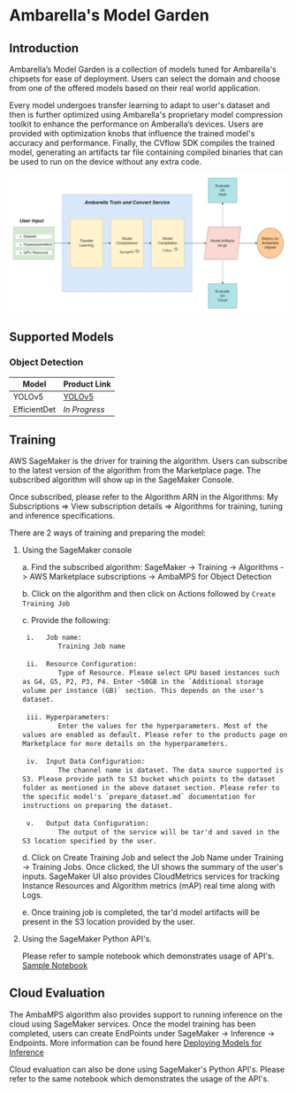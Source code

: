 # Ambarella's Model Garden  

## Introduction

Ambarella’s Model Garden is a collection of models tuned for Ambarella's chipsets for ease of deployment. Users can select the domain and choose from one of the offered models based on their real world application. 

Every model undergoes transfer learning to adapt to user's dataset and then is further optimized using Ambarella's proprietary model compression toolkit to enhance the performance on Amberalla’s devices. Users are provided with optimization knobs that influence the trained model's accuracy and performance. Finally, the CVflow SDK compiles the trained model, generating an artifacts tar file containing compiled binaries that can be used to run on the device without any extra code. 

![alt text](docs/ambamodelgarden.jpg)

## Supported Models 

### Object Detection

| Model | Product Link |
| --- | --- |
| YOLOv5 | [YOLOv5](https://aws.amazon.com/marketplace/pp/prodview-zf6dvvlikubbu) |
| EfficientDet | *In Progress* |

## Training

AWS SageMaker is the driver for training the algorithm. Users can subscribe to the latest version of the algorithm from the Marketplace page. The subscribed algorithm will show up in the SageMaker Console. 

Once subscribed, please refer to the Algorithm ARN in the Algorithms: My Subscriptions => View subscription details => Algorithms for training, tuning and inference specifications.

There are 2 ways of training and preparing the model: 

1. Using the SageMaker console

    a. Find the subscribed algorithm: SageMaker -> Training -> Algorithms -> AWS Marketplace subscriptions -> AmbaMPS for Object Detection


    b. Click on the algorithm and then click on Actions followed by `Create Training Job` 


    c. Provide the following: 
    
        i.   Job name: 
                Training Job name

        ii.  Resource Configuration: 
                Type of Resource. Please select GPU based instances such as G4, G5, P2, P3, P4. Enter ~50GB in the `Additional storage volume per instance (GB)` section. This depends on the user's dataset.

        iii. Hyperparameters: 
                Enter the values for the hyperparameters. Most of the values are enabled as default. Please refer to the products page on Marketplace for more details on the hyperparameters.
        
        iv.  Input Data Configuration:
                The channel name is dataset. The data source supported is S3. Please provide path to S3 bucket which points to the dataset folder as mentioned in the above dataset section. Please refer to the specific model's `prepare_dataset.md` documentation for instructions on preparing the dataset.

        v.   Output data Configuration:
                The output of the service will be tar'd and saved in the S3 location specified by the user. 


    d. Click on Create Training Job and select the Job Name under Training -> Training Jobs. Once clicked, the UI shows the summary of the user's inputs.  SageMaker UI also provides CloudMetrics services for tracking Instance Resources and Algorithm metrics (mAP) real time along with Logs. 

    e. Once training job is completed, the tar'd model artifacts will be present in the S3 location provided by the user. 


2. Using the SageMaker Python API's. 

    Please refer to sample notebook which demonstrates usage of API's. [Sample Notebook](https://github.com/Ambarella-Inc/amba-mps/blob/main/yolov5_ultralytics/sample.ipynb)


## Cloud Evaluation

The AmbaMPS algorithm also provides support to running inference on the cloud using SageMaker services. Once the model training has been completed, users can create EndPoints under SageMaker -> Inference -> Endpoints. More information can be found here [Deploying Models for Inference](https://docs.aws.amazon.com/sagemaker/latest/dg/deploy-model.html)

Cloud evaluation can also be done using SageMaker's Python API's. Please refer to the same notebook which demonstrates the usage of the API's. 


